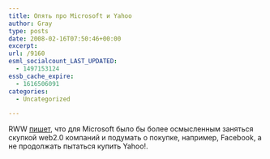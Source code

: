 ```yaml
---
title: Опять про Microsoft и Yahoo
author: Gray
type: posts
date: 2008-02-16T07:50:46+00:00
excerpt:
url: /9160
esml_socialcount_LAST_UPDATED:
  - 1497153124
essb_cache_expire:
  - 1616506091
categories:
  - Uncategorized

---
```








RWW <a href="http://feeds.feedburner.com/~r/readwriteweb/~3/235775890/is_microsoft_better_off_with_facebook.php" target="_blank">пишет</a>, что для Microsoft было бы более осмысленным заняться скупкой web2.0 компаний и подумать о покупке, например, Facebook, а не продолжать пытаться купить Yahoo!.